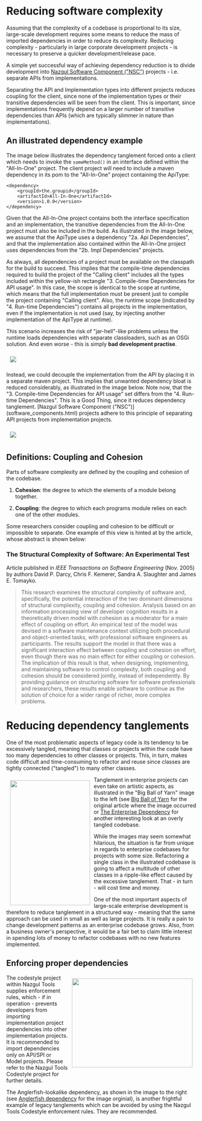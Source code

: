 # Reducing software complexity

Assuming that the complexity of a codebase is proportional to its size, large-scale
development requires some means to reduce the mass of imported dependencies in order to
reduce its complexity. Reducing complexity - particularly in large corporate development
projects - is necessary to preserve a quicker development/release pace.

A simple yet successful way of achieving dependency reduction is to divide development
into [Nazgul Software Component ("NSC")](software_components.html) projects - i.e.
separate APIs from implementations.

Separating the API and Implementation types into different projects reduces coupling
for the client, since none of the implementation types or their transitive dependencies
will be seen from the client. This is important, since implementations frequently depend on
a larger number of transitive dependencies than APIs (which are typically slimmer in nature
than implementations).

## An illustrated dependency example

The image below illustrates the dependency tanglement forced onto a client which needs to invoke
the `someMethod()` in an interface defined within the "All-In-One" project. The client project
will need to include a maven dependency in its pom to the "All-In-One" project containing the ApiType:

    <dependency>
        <groupId>the.groupid</groupId>
        <artifactId>All-In-One</artifactId>
        <version>1.0.0</version>
    </dependency>

Given that the All-In-One project contains both the interface specification and an implementation,
the transitive dependencies from the All-In-One project must also be included in the build.
As illustrated in the image below, we assume that the ApiType uses a dependency "2a. Api Dependencies",
and that the implementation also contained within the All-In-One project uses dependencies from the
"2b. Impl Dependencies" projects.

As always, all dependencies of a project must be available on the classpath for the build to succeed.
This implies that the compile-time dependencies required to build the project of the "Calling client"
includes all the types included within the yellow-ish rectangle "3. Compile-time Dependencies for API usage".
In this case, the scope is identical to the scope at runtime, which means that the full implementation
must be present just to compile the project containing "Calling client". Also, the runtime scope (indicated
by "4. Run-time Dependencies") contains all projects in the implementation, even if the implementation is not used
(say, by injecting another implementation of the ApiType at runtime).

This scenario increases the risk of "jar-hell"-like problems unless the runtime loads dependencies
with separate classloaders, such as an OSGi solution.
And even worse - this is simply **bad development practise**.

<img src="../images/plantuml/tanglements_reduction.png" style="margin:10px;" />

Instead, we could decouple the implementation from the API by placing it in a separate maven project.
This implies that unwanted dependency bloat is reduced considerably, as illustrated in the image below.
Note now, that the "3. Compile-time Dependencies for API usage" set differs from the "4. Run-time Dependencies".
This is a Good Thing, since it reduces dependency tanglement. [Nazgul Software Component ("NSC")]
(software_components.html) projects adhere to this principle of separating API projects from implementation
projects.

<img src="../images/plantuml/tanglements_reduction_noimpl.png" style="margin:10px;" />

## Definitions: Coupling and Cohesion

Parts of software complexity are defined by the coupling and cohesion of the codebase.

1. **Cohesion**: the degree to which the elements of a module belong together.

2. **Coupling**: the degree to which each programs module relies on each one of the other modules.

Some researchers consider coupling and cohesion to be difficult or impossible to separate.
One example of this view is hinted at by the article, whose abstract is shown below:

### The Structural Complexity of Software: An Experimental Test

Article published in *IEEE Transactions on Software Engineering* (Nov. 2005) by
authors David P. Darcy, Chris F. Kemerer, Sandra A. Slaughter and James E. Tomayko.

> This research examines the structural complexity of software and, specifically, the potential interaction of the
> two dominant dimensions of structural complexity, coupling and cohesion. Analysis based on an information
> processing view of developer cognition results in a theoretically driven model with cohesion as a moderator for
> a main effect of coupling on effort.
> An empirical test of the model was devised in a software maintenance
> context utilizing both procedural and object-oriented tasks, with professional software engineers as participants.
> The results support the model in that there was a significant interaction effect between coupling and cohesion
> on effort, even though there was no main effect for either coupling or cohesion.
> The implication of this result is that, when designing, implementing, and
> maintaining software to control complexity, both coupling and cohesion
> should be considered jointly, instead of independently.
> By providing guidance on structuring software for software professionals and
> researchers, these results enable software to continue as the solution of choice for a wider
> range of richer, more complex problems.

# Reducing dependency tanglements

One of the most problematic aspects of legacy code is its tendency to be excessively tangled, meaning that
classes or projects within the code have too many dependencies to other classes or projects. This, in turn,
makes code difficult and time-consuming to refactor and reuse since classes are tightly connected ("tangled") to
many other classes.

<img src="../images/tanglement/big_ball_of_yarn.jpg" style="float:left; margin:10px;" width="212" height="331"
altText="Big Ball of Yarn"/> Tanglement in enterprise projects can even take on artistic aspects, as illustrated
in the "Big Ball of Yarn" image to the left (see [Big Ball of
Yarn](http://thedailywtf.com/Articles/Enterprise-Dependency-Big-Ball-of-Yarn.aspx) for the original article where
the image occurred or [The Enterprise Dependency](http://thedailywtf.com/Articles/The-Enterprise-Dependency.aspx) for
another interesting look at an overly tangled codebase.

While the images may seem somewhat hilarious, the situation is far from unique in regards to
enterprise codebases for projects with some size. Refactoring a single class in the illustrated codebase
is going to affect a multitude of other classes in a ripple-like effect caused by the excessive tanglement.
That - in turn - will cost time and money.

One of the most important aspects of large-scale enterprise development is therefore to reduce tanglement in a
structured way - meaning that the same approach can be used in small as well as large projects. It is really
a pain to change development patterns as an enterprise codebase grows. Also, from a business owner's perspective,
it would be a fair bet to claim little interest in spending lots of money to refactor codebases with no new
features implemented.

## Enforcing proper dependencies

<img src="../images/tanglement/anglerfish.jpg" style="float:right; margin:10px;" width="320" height="236"
altText="Anglerfish Dependency"/>
The codestyle project within Nazgul Tools supplies enforcement rules, which - if in operation - prevents developers
from importing implementation project dependencies into other implementation projects. It is recommended to import
dependencies only on API/SPI or Model projects. Please refer to the Nazgul Tools Codestyle project for further details.

The Anglerfish-lookalike dependency, as shown in the image to the right (see
[Anglerfish dependency](http://img.thedailywtf.com/images/201103/tes0001.jpg) for the image orginial),
is another frightful example of legacy tanglements which can be avoided by using the Nazgul Tools Codestyle
enforcement rules. They are recommended.